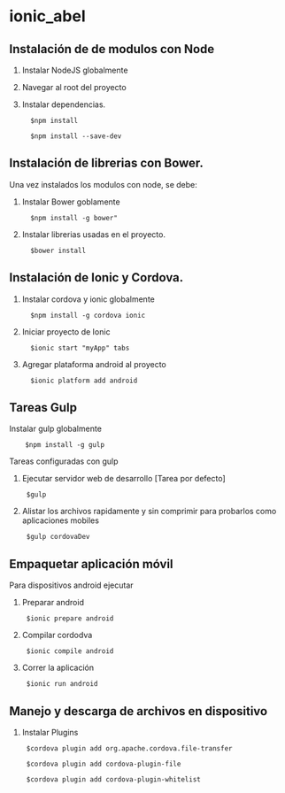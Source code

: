 # ionic_abel

Instalación de de modulos con Node
----------------------------------

1. Instalar NodeJS globalmente

2. Navegar al root del proyecto

3. Instalar dependencias.


         $npm install
      
         $npm install --save-dev



Instalación de librerias con Bower.
-----------------------------------

Una vez instalados los modulos con node, se debe:

1. Instalar Bower goblamente

         $npm install -g bower"

2. Instalar librerias usadas en el proyecto.

         $bower install





Instalación de Ionic y Cordova.
-----------------------------------

1. Instalar cordova y ionic globalmente

         $npm install -g cordova ionic

2. Iniciar proyecto de Ionic

         $ionic start "myApp" tabs

3. Agregar plataforma android al proyecto

         $ionic platform add android





Tareas Gulp
------------

Instalar gulp globalmente

        $npm install -g gulp

Tareas configuradas con gulp

1. Ejecutar servidor web de desarrollo [Tarea por defecto]

        $gulp

2. Alistar los archivos rapidamente y sin comprimir para probarlos como aplicaciones mobiles

        $gulp cordovaDev



Empaquetar aplicación móvil
------------------------

Para dispositivos android ejecutar

1. Preparar android

        $ionic prepare android

2. Compilar cordodva

        $ionic compile android

3. Correr la aplicación

        $ionic run android



Manejo y descarga de archivos en dispositivo
--------------------------------------------

1. Instalar Plugins 

        $cordova plugin add org.apache.cordova.file-transfer
        
        $cordova plugin add cordova-plugin-file
        
        $cordova plugin add cordova-plugin-whitelist

